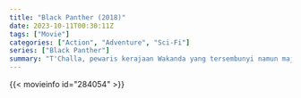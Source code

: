 ```yaml
---
title: "Black Panther (2018)"
date: 2023-10-11T00:30:11Z
tags: ["Movie"]
categories: ["Action", "Adventure", "Sci-Fi"]
series: ["Black Panther"]
summary: "T'Challa, pewaris kerajaan Wakanda yang tersembunyi namun maju, harus melangkah maju untuk memimpin rakyatnya menuju masa depan baru dan harus menghadapi penantang dari masa lalu negaranya."
---
```


  <mux-player stream-type="on-demand"
  src="https://kp3d-my.sharepoint.com/personal/ryoo_kp3d_onmicrosoft_com/_layouts/15/download.aspx?share=EZLcy5iMC3BAkTmmnirKIsABQ4DzybmtsHnL7E4Bi1f7-A" metadata-video-title="Black Panther (2018)" prefer-playback="mse" controls>
 
  </mux-player>
  

{{< movieinfo id="284054" >}}

  <script src="https://cdn.jsdelivr.net/npm/@mux/mux-player"></script>
  
   <script type="application/ld+json">
 {
  "@context": "https://schema.org/",
  "@type": "VideoObject",
  "name": "Black Panther",
  "contentUrl": "https://stream.mux.com/01t6q022EF7NGCoF59RTHwg8GPcNqCFvQvX5dGSnoPAuM.m3u8",
  "thumbnailUrl": "https://www.themoviedb.org/t/p/original/iwKlrK1FJJy6wnJVu8YQgNq3Ort.jpg?width=314&fit_mode=preserve&time=25",
  "uploadDate": "2023-10-11T00:30:11Z",
}

</script>